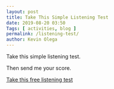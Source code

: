 ```yaml
--- 
layout: post 
title: Take This Simple Listening Test
date: 2019-08-20 03:50
Tags: [ activities, blog ]
permalink: /listening-test/ 
author: Kevin Olega 
--- 
```

Take this simple listening test.

Then send me your score.

[Take this free listening test](https://www.examenglish.com/leveltest/listening_level_test.htm)